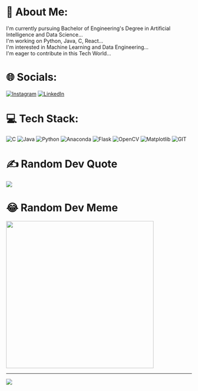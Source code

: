 # 💫 About Me:
I'm currently pursuing Bachelor of Engineering's Degree in Artificial Intelligence and Data Science...<br>I'm working on Python, Java, C, React...<br>I'm interested in Machine Learning and Data Engineering...<br>I'm eager to contribute in this Tech World...


# 🌐 Socials:
[![Instagram](https://img.shields.io/badge/Instagram-%23E4405F.svg?logo=Instagram&logoColor=white)](https://instagram.com/mayekaryash21) [![LinkedIn](https://img.shields.io/badge/LinkedIn-%230077B5.svg?logo=linkedin&logoColor=white)](https://www.linkedin.com/in/yashmayekar21/) 

# 💻 Tech Stack:
![C](https://img.shields.io/badge/c-%2300599C.svg?style=flat-square&logo=c&logoColor=white) ![Java](https://img.shields.io/badge/java-%23ED8B00.svg?style=flat-square&logo=openjdk&logoColor=white) ![Python](https://img.shields.io/badge/python-3670A0?style=flat-square&logo=python&logoColor=ffdd54) ![Anaconda](https://img.shields.io/badge/Anaconda-%2344A833.svg?style=flat-square&logo=anaconda&logoColor=white) ![Flask](https://img.shields.io/badge/flask-%23000.svg?style=flat-square&logo=flask&logoColor=white) ![OpenCV](https://img.shields.io/badge/opencv-%23white.svg?style=flat-square&logo=opencv&logoColor=white)  ![Matplotlib](https://img.shields.io/badge/Matplotlib-%23ffffff.svg?style=flat-square&logo=Matplotlib&logoColor=black) ![GIT](https://img.shields.io/badge/Git-fc6d26?style=flat-square&logo=git&logoColor=white) 

# ✍️ Random Dev Quote
![](https://quotes-github-readme.vercel.app/api?type=horizontal&theme=radical)

# 😂 Random Dev Meme
<img src='https://randommeme-five.vercel.app/' style="height: 400px;"/>

---
[![](https://visitcount.itsvg.in/api?id=YashMayekar&icon=0&color=0)](https://visitcount.itsvg.in)

<!-- Proudly created with GPRM ( https://gprm.itsvg.in ) -->
